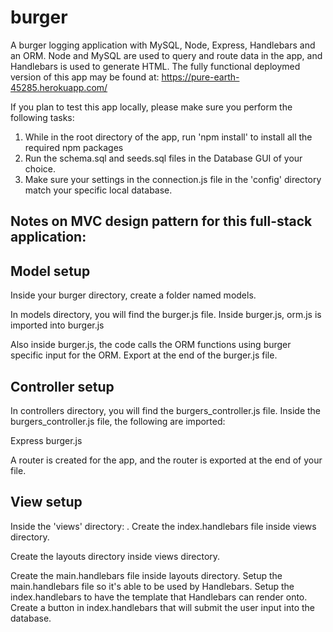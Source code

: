 # burger
A burger logging application with MySQL, Node, Express, Handlebars and an ORM. Node and MySQL are used to query and route data in the app, and Handlebars is used to generate HTML. The fully functional deploymed version of this app may be found at: https://pure-earth-45285.herokuapp.com/

If you plan to test this app locally, please make sure you perform the following tasks:

1. While in the root directory of the app, run 'npm install' to install all the required npm packages
2. Run the schema.sql and seeds.sql files in the Database GUI of your choice.
3. Make sure your settings in the connection.js file in the 'config' directory match your specific local database.

Notes on MVC design pattern for this full-stack application:
------------------------------------------------------------

Model setup
-------------
Inside your burger directory, create a folder named models.

In models directory, you will find the burger.js file.
Inside burger.js, orm.js is imported into burger.js

Also inside burger.js, the code calls the ORM functions using burger specific input for the ORM.
Export at the end of the burger.js file.


Controller setup
------------------

In controllers directory, you will find the burgers_controller.js file.
Inside the burgers_controller.js file, the following are imported:

Express
burger.js

A router is created  for the app, and the router is exported  at the end of your file.



View setup
-----------
Inside the 'views' directory:
.
Create the index.handlebars file inside views directory.

Create the layouts directory inside views directory.


Create the main.handlebars file inside layouts directory.
Setup the main.handlebars file so it's able to be used by Handlebars.
Setup the index.handlebars to have the template that Handlebars can render onto.
Create a button in index.handlebars that will submit the user input into the database.
